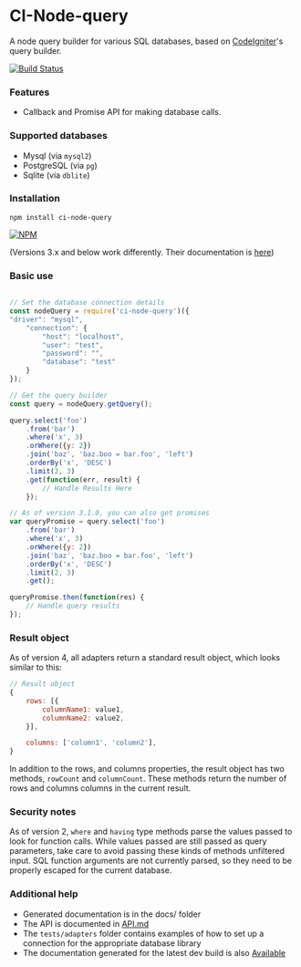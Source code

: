 # CI-Node-query

A node query builder for various SQL databases, based on [CodeIgniter](http://www.codeigniter.com/user_guide/database/query_builder.html)'s query builder.

[![Build Status](https://jenkins.timshomepage.net/buildStatus/icon?job=node-query)](https://jenkins.timshomepage.net/job/node-query/)

### Features
* Callback and Promise API for making database calls.

### Supported databases

* Mysql (via `mysql2`)
* PostgreSQL (via `pg`)
* Sqlite (via `dblite`)

### Installation

	npm install ci-node-query

[![NPM](https://nodei.co/npm/ci-node-query.png?downloads=true&downloadRank=true)](https://nodei.co/npm/ci-node-query/)

(Versions 3.x and below work differently. Their documentation is [here](https://git.timshomepage.net/timw4mail/node-query/tree/v3#README))

### Basic use
```javascript

// Set the database connection details
const nodeQuery = require('ci-node-query')({
"driver": "mysql",
	"connection": {
		"host": "localhost",
		"user": "test",
		"password": "",
		"database": "test"
	}
});

// Get the query builder
const query = nodeQuery.getQuery();

query.select('foo')
	.from('bar')
	.where('x', 3)
	.orWhere({y: 2})
	.join('baz', 'baz.boo = bar.foo', 'left')
	.orderBy('x', 'DESC')
	.limit(2, 3)
	.get(function(err, result) {
		// Handle Results Here
	});

// As of version 3.1.0, you can also get promises
var queryPromise = query.select('foo')
	.from('bar')
	.where('x', 3)
	.orWhere({y: 2})
	.join('baz', 'baz.boo = bar.foo', 'left')
	.orderBy('x', 'DESC')
	.limit(2, 3)
	.get();

queryPromise.then(function(res) {
	// Handle query results
});
```

### Result object
As of version 4, all adapters return a standard result object, which looks similar to this:

```javascript
// Result object
{
    rows: [{
        columnName1: value1,
        columnName2: value2,
    }],

    columns: ['column1', 'column2'],
}
```

In addition to the rows, and columns properties,
the result object has two methods, `rowCount` and `columnCount`.
These methods return the number of rows and columns columns in the current result.


### Security notes
As of version 2, `where` and `having` type methods parse the values passed to look for function calls. While values passed are still passed as query parameters, take care to avoid passing these kinds of methods unfiltered input. SQL function arguments are not currently parsed, so they need to be properly escaped for the current database.


### Additional help

* Generated documentation is in the docs/ folder
* The API is documented in [API.md](./API.md)
* The `tests/adapters` folder contains examples of how to set up a connection for the appropriate database library
* The documentation generated for the latest dev build is also [Available](https://github.timshomepage.net/node-query/docs/)

